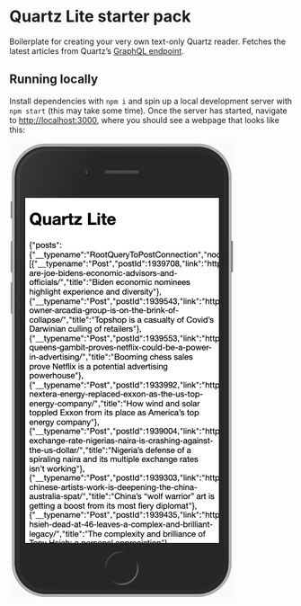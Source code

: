 # Quartz Lite starter pack

Boilerplate for creating your very own text-only Quartz reader. Fetches the latest articles from Quartz’s [GraphQL endpoint](http://query.quartz.work/).

## Running locally

Install dependencies with `npm i` and spin up a local development server with `npm start` (this may take some time). Once the server has started, navigate to [http://localhost:3000](http://localhost:3000), where you should see a webpage that looks like this:

![A screenshot of the application upon startup](screenshot.png)
